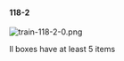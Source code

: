 #### 118-2
![train-118-2-0.png](https://github.com/lil-lab/nlvr/raw/master/nlvr/train/images/33/train-118-2-0.png "train-118-2-0.png")

ll boxes have at least 5 items